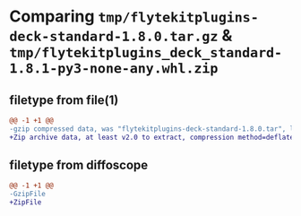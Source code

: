 # Comparing `tmp/flytekitplugins-deck-standard-1.8.0.tar.gz` & `tmp/flytekitplugins_deck_standard-1.8.1-py3-none-any.whl.zip`

## filetype from file(1)

```diff
@@ -1 +1 @@
-gzip compressed data, was "flytekitplugins-deck-standard-1.8.0.tar", last modified: Tue Jul 11 22:07:15 2023, max compression
+Zip archive data, at least v2.0 to extract, compression method=deflate
```

## filetype from diffoscope

```diff
@@ -1 +1 @@
-GzipFile
+ZipFile
```

